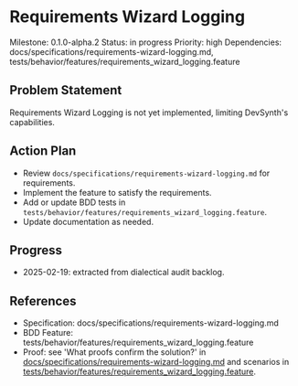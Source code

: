# Requirements Wizard Logging
Milestone: 0.1.0-alpha.2
Status: in progress
Priority: high
Dependencies: docs/specifications/requirements-wizard-logging.md, tests/behavior/features/requirements_wizard_logging.feature

## Problem Statement
Requirements Wizard Logging is not yet implemented, limiting DevSynth's capabilities.


## Action Plan
- Review `docs/specifications/requirements-wizard-logging.md` for requirements.
- Implement the feature to satisfy the requirements.
- Add or update BDD tests in `tests/behavior/features/requirements_wizard_logging.feature`.
- Update documentation as needed.

## Progress
- 2025-02-19: extracted from dialectical audit backlog.

## References
- Specification: docs/specifications/requirements-wizard-logging.md
- BDD Feature: tests/behavior/features/requirements_wizard_logging.feature
- Proof: see 'What proofs confirm the solution?' in [docs/specifications/requirements-wizard-logging.md](../docs/specifications/requirements-wizard-logging.md) and scenarios in [tests/behavior/features/requirements_wizard_logging.feature](../tests/behavior/features/requirements_wizard_logging.feature).

